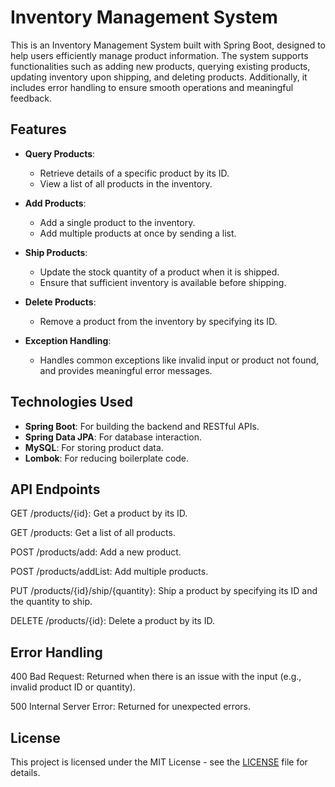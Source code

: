 # Inventory Management System

This is an Inventory Management System built with Spring Boot, designed to help users efficiently manage product information. The system supports functionalities such as adding new products, querying existing products, updating inventory upon shipping, and deleting products. Additionally, it includes error handling to ensure smooth operations and meaningful feedback.

## Features

- **Query Products**: 
  - Retrieve details of a specific product by its ID.
  - View a list of all products in the inventory.
  
- **Add Products**:
  - Add a single product to the inventory.
  - Add multiple products at once by sending a list.

- **Ship Products**:
  - Update the stock quantity of a product when it is shipped.
  - Ensure that sufficient inventory is available before shipping.

- **Delete Products**:
  - Remove a product from the inventory by specifying its ID.

- **Exception Handling**:
  - Handles common exceptions like invalid input or product not found, and provides meaningful error messages.
 

## Technologies Used

- **Spring Boot**: For building the backend and RESTful APIs.
- **Spring Data JPA**: For database interaction.
- **MySQL**: For storing product data.
- **Lombok**: For reducing boilerplate code.


## API Endpoints

GET /products/{id}: Get a product by its ID.

GET /products: Get a list of all products.

POST /products/add: Add a new product.

POST /products/addList: Add multiple products.

PUT /products/{id}/ship/{quantity}: Ship a product by specifying its ID and the quantity to ship.

DELETE /products/{id}: Delete a product by its ID.


## Error Handling

400 Bad Request: Returned when there is an issue with the input (e.g., invalid product ID or quantity).

500 Internal Server Error: Returned for unexpected errors.


## License

This project is licensed under the MIT License - see the [LICENSE](LICENSE) file for details.

